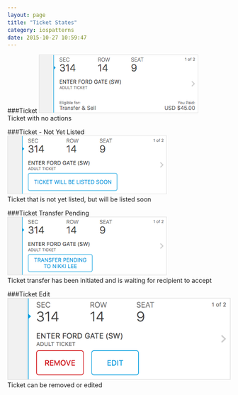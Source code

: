 ```yaml
---
layout: page
title: "Ticket States"
category: iospatterns
date: 2015-10-27 10:59:47
---
```


###Ticket
<img src="../images/ticket.png">
<br />
Ticket with no actions

###Ticket - Not Yet Listed
<img src="../images/ticket_listed_soon.png">
<br />
Ticket that is not yet listed, but will be listed soon

###Ticket Transfer Pending
<img src="../images/ticket_transfer_pending.png">
<br />
Ticket transfer has been initiated and is waiting for recipient to accept

###Ticket Edit
<img src="../images/ticket_edit.png">
<br />
Ticket can be removed or edited
